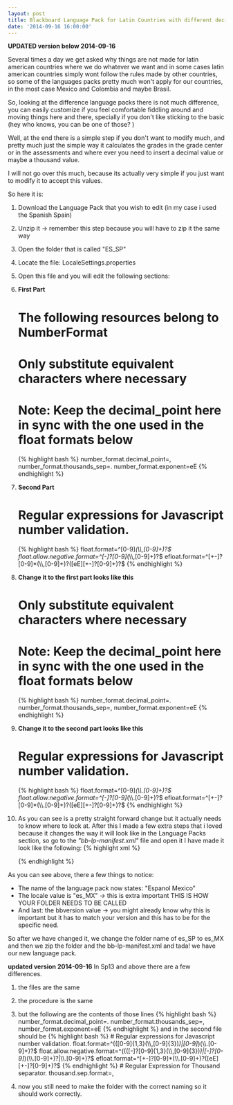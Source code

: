 ```yaml
---
layout: post
title: Blackboard Language Pack for Latin Countries with different decimal setup
date: '2014-09-16 16:00:00'
---
```


**UPDATED version below 2014-09-16**

Several times a day we get asked why things are not made for latin american countries where we do whatever we want and in some cases latin american countries simply wont follow the rules made by other countries, so some of the languages packs pretty much won't apply for our countries, in the most case Mexico and Colombia and maybe Brasil.

So, looking at the difference language packs there is not much difference, you can easily customize if you feel comfortable fiddling around and moving things here and there, specially if you don't like sticking to the basic (hey who knows, you can be one of those? )

Well, at the end there is a simple step if you don't want to modify much, and pretty much just the simple way it calculates the grades in the grade center or in the assessments and where ever you need to insert a decimal value or maybe a thousand value.

I will not go over this much, because its actually very simple if you just want to modify it to accept this values.

So here it is:
1. Download the Language Pack that you wish to edit (in my case i used the Spanish Spain)</li>
2. Unzip it -&gt; remember this step because you will have to zip it the same way</li>
3. Open the folder that is called "ES_SP"</li>
4. Locate the file: LocaleSettings.properties</li>
5. Open this file and you will edit the following sections:
6. **First Part**

	# The following resources belong to NumberFormat
	# Only substitute equivalent characters where necessary
	# Note: Keep the decimal_point here in sync with the one used in the float formats below
	{% highlight bash %}
	number_format.decimal_point=,
	number_format.thousands_sep=.
	number_format.exponent=eE
	{% endhighlight %}
7. **Second Part**

	# Regular expressions for Javascript number validation.
	{% highlight bash %}
	float.format=^[0-9]*(\\\\,[0-9]+)?$
	float.allow.negative.format=^[-]?[0-9]*(\\\\,[0-9]+)?$
	efloat.format=^[+-]?[0-9]*(\\\\,[0-9]+)?([eE][+-]?[0-9]+)?$
	{% endhighlight %}
8. **Change it to the first part looks like this**

	# Only substitute equivalent characters where necessary
	# Note: Keep the decimal_point here in sync with the one used in the float formats below
	{% highlight bash %}
	number_format.decimal_point=.
	number_format.thousands_sep=,
	number_format.exponent=eE
	{% endhighlight %}
9. **Change it to the second part looks like this**

	# Regular expressions for Javascript number validation.
	{% highlight bash %}
	float.format=^[0-9]*(\\\\.[0-9]+)?$
	float.allow.negative.format=^[-]?[0-9]*(\\\\.[0-9]+)?$
	efloat.format=^[+-]?[0-9]*(\\\\.[0-9]+)?([eE][+-]?[0-9]+)?$
	{% endhighlight %}
10. As you can see is a pretty straight forward change but it actually needs to know where to look at. After this I made a few extra steps that i loved because it changes the way it will look like in the Language Packs section, so go to the _"bb-lp-manifest.xml"_ file and open it I have made it look like the following:
	{% highlight xml %}
	<?xml version="1.0" encoding="UTF-8"?>
    <manifest>
    	<languagepack>
          <name value="EspaÃ±ol (MÃ©xico)"/>
          <locale value="es_MX"/>
          <leftToRight value="true"/>
          <description value=""/>
          <version value="1.0.0"/>
          <bbversion value="9.1.60230.0"/>
          <vendor>
            <id value=" "/>
            <name value=""/>
            <url value=""/>
            <description value=""/>
          </vendor>
    	</languagepack>
    </manifest>
	{% endhighlight %}
As you can see above, there a few things to notice:

* The name of the language pack now states: "Espanol Mexico"
* The locale value is "es_MX" -&gt; this is extra important THIS IS HOW YOUR FOLDER NEEDS TO BE CALLED
* And last: the bbversion value -> you might already know why this is important but it has to match your version and this has to be for the specific need.

So after we have changed it, we change the folder name of es_SP to es_MX and then we zip the folder and the bb-lp-manifest.xml and tada! we have our new language pack.

**updated version 2014-09-16**
In Sp13 and above there are a few differences.

1. the files are the same
2. the procedure is the same
3. but the following are the contents of those lines
	{% highlight bash %}
		number_format.decimal_point=.
    number_format.thousands_sep=,
		number_format.exponent=eE
	{% endhighlight %}
and in the second file should be
	{% highlight bash %}
		# Regular expressions for Javascript number validation.
		float.format=^(([0-9]{1,3}(\\\\,[0-9]{3})*)|[0-9]*)(\\\\.[0-9]+)?$
		float.allow.negative.format=^((([-]?[0-9]{1,3}(\\\\,[0-9]{3})*)|[-]?[0-9]*)(\\\\.[0-9]+)?|\\\\.[0-9]+)?$
		efloat.format=^[+-]?[0-9]*(\\\\.[0-9]+)?([eE][+-]?[0-9]+)?$
	{% endhighlight %}
		# Regular Expression for Thousand separator.
		thousand.sep.format=,

4. now you still need to make the folder with the correct naming so it should work correctly.
